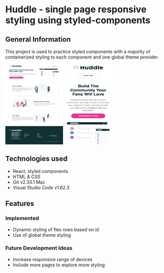 # Huddle - single page responsive styling using styled-components

## General Information
This project is used to practice styled components with a majority of containerized styling to each component and one global theme provider. 

<img src="./public/images/homepage.jpg" height=250px width=180px overflow="hidden">  <img  src="./public/images/responsivehomepage.jpg" height=250px width=150px overflow="hidden"> 

## Technologies used
* React, styled components
* HTML & CSS
* Git v2.33.1 Mac
* Visual Studio Code v1.62.3

## Features
### Implemented
* Dynamic styling of flex rows based on id
* Use of global theme styling

### Future Development Ideas
* Increase responsive range of devices
* Include more pages to explore more styling

